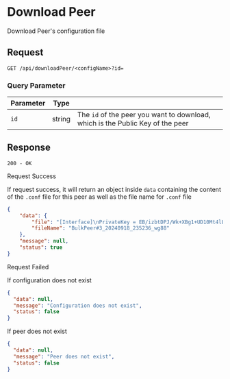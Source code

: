 # Download Peer

Download Peer's configuration file

## Request

`GET /api/downloadPeer/<configName>?id=`

### Query Parameter

| Parameter | Type   |                                                                                |
|-----------|--------|--------------------------------------------------------------------------------|
| `id`      | string | The `id` of the peer you want to download, which is the Public Key of the peer |

## Response

`200 - OK`

<note>Request Success</note>

If request success, it will return an object inside `data` containing the content of the `.conf` file for this peer as well as the file name for `.conf` file

```json
{
	"data": {
		"file": "[Interface]\nPrivateKey = EB/izbtDPJ/Wk+XBg1+UD10Mt4lL4hkjWLIyw/XL6GY=\nAddress = 10.24.0.4/32\nMTU = 1420\nDNS = 1.1.1.1\n\n[Peer]\nPublicKey = mCP70rKd4iumKptwTgzvAR3g8/D74ZDkwR0EuI10uk4=\nAllowedIPs = 0.0.0.0/0\nEndpoint = 10.0.2.2:56767\nPersistentKeepalive = 21\nPresharedKey = 4ODtONbsAM+HS8Ek9f195vBNVN4w9u4fhO2WqLNr02Q=\n",
		"fileName": "BulkPeer#3_20240918_235236_wg88"
	},
	"message": null,
	"status": true
}
```

<warning>Request Failed</warning>

If configuration does not exist

```json
{
  "data": null,
  "message": "Configuration does not exist",
  "status": false
}
```

If peer does not exist

```json
{
  "data": null,
  "message": "Peer does not exist",
  "status": false
}
```